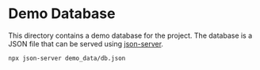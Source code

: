 # Demo Database

This directory contains a demo database for the project. The database is a JSON file that can be served using [json-server](https://npmjs.com/package/json-server).

```bash
npx json-server demo_data/db.json
```
